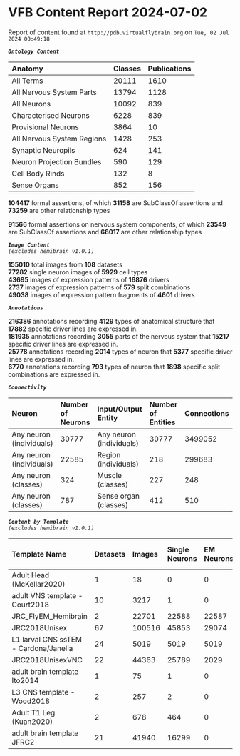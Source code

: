 
VFB Content Report 2024-07-02
=============================


Report of content found at ``http://pdb.virtualflybrain.org`` on ``Tue, 02 Jul 2024 00:49:18``  
  
***``Ontology Content``***  

|Anatomy|Classes|Publications|
| :--- | :--- | :--- |
|All Terms|20111|1610|
|All Nervous System Parts|13794|1128|
|All Neurons|10092|839|
|Characterised Neurons|6228|839|
|Provisional Neurons|3864|10|
|All Nervous System Regions|1428|253|
|Synaptic Neuropils|624|141|
|Neuron Projection Bundles|590|129|
|Cell Body Rinds|132|8|
|Sense Organs|852|156|
  
  
**104417** formal assertions, of which **31158** are SubClassOf assertions and **73259** are other relationship types  
  
**91566** formal assertions on nervous system components, of which **23549** are SubClassOf assertions and **68017** are other relationship types  
  
***``Image Content``***  
*``(excludes hemibrain v1.0.1)``*  
  
**155010** total images from **108** datasets  
**77282** single neuron images of **5929** cell types  
**43695** images of expression patterns of **16876** drivers  
**2737** images of expression patterns of **579** split combinations  
**49038** images of expression pattern fragments of **4601** drivers  
  
***``Annotations``***  
  
**216386** annotations recording **4129** types of anatomical structure that **17882** specific driver lines are expressed in.  
**181935** annotations recording **3055** parts of the nervous system that **15217** specific driver lines are expressed in.  
**25778** annotations recording **2014** types of neuron that **5377** specific driver lines are expressed in.  
**6770** annotations recording **793** types of neuron that **1898** specific split combinations are expressed in.  
  
***``Connectivity``***  

|Neuron|Number of Neurons|Input/Output Entity|Number of Entities|Connections|
| :--- | :--- | :--- | :--- | :--- |
|Any neuron (individuals)|30777|Any neuron (individuals)|30777|3499052|
|Any neuron (individuals)|22585|Region (individuals)|218|299683|
|Any neuron (classes)|324|Muscle (classes)|227|248|
|Any neuron (classes)|787|Sense organ (classes)|412|510|
  
  
  
***``Content by Template``***  
*``(excludes hemibrain v1.0.1)``*  

|Template Name|Datasets|Images|Single Neurons|EM Neurons|Full Expression Patterns|Split Expression Patterns|Partial Expression Patterns|Painted domains|
| :--- | :--- | :--- | :--- | :--- | :--- | :--- | :--- | :--- |
|Adult Head (McKellar2020)|1|18|0|0|0|0|0|0|
|adult VNS template - Court2018|10|3217|1|0|3193|494|0|22|
|JRC_FlyEM_Hemibrain|2|22701|22588|22587|0|0|0|114|
|JRC2018Unisex|67|100516|45853|29074|31655|1632|38796|46|
|L1 larval CNS ssTEM - Cardona/Janelia|24|5019|5019|5019|0|0|0|0|
|JRC2018UnisexVNC|22|44363|25789|2029|8314|625|10240|23780|
|adult brain template Ito2014|1|75|1|0|0|0|0|75|
|L3 CNS template - Wood2018|2|257|2|0|0|0|2|255|
|Adult T1 Leg (Kuan2020)|2|678|464|0|0|0|0|4|
|adult brain template JFRC2|21|41940|16299|0|25272|600|16127|58|
  
